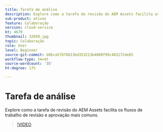 ```yaml
---
title: Tarefa de análise
description: Explore como a tarefa de revisão do AEM Assets facilita os fluxos de trabalho de revisão e aprovação mais comuns.
sub-product: ativos
feature: Colaboração
version: cloud-service
kt: 4670
thumbnail: 32050.jpg
topic: Colaboração
role: User
level: Beginner
source-git-commit: b0bca57676813bd353213b4808f99c463272de85
workflow-type: tm+mt
source-wordcount: '35'
ht-degree: 17%

---
```



# Tarefa de análise

Explore como a tarefa de revisão do AEM Assets facilita os fluxos de trabalho de revisão e aprovação mais comuns.

>[!VIDEO](https://video.tv.adobe.com/v/32050/?quality=12&learn=on&hidetitle=true)